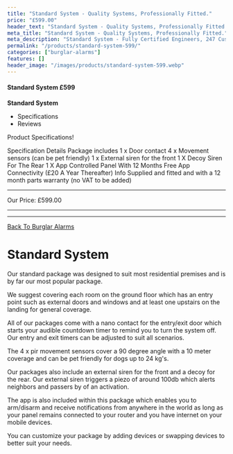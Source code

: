 ```yaml
---
title: "Standard System - Quality Systems, Professionally Fitted."
price: "£599.00"
header_text: "Standard System - Quality Systems, Professionally Fitted."
meta_title: "Standard System - Quality Systems, Professionally Fitted."
meta_description: "Standard System - Fully Certified Engineers, 247 Customer Service, High Quality Systems, Professionally Fitted. We are right on the borders of London and Kent."
permalink: "/products/standard-system-599/"
categories: ["burglar-alarms"]
features: []
header_image: "/images/products/standard-system-599.webp"
---
```


#### Standard System £599

**Standard System**

-   Specifications
-   Reviews

Product Specifications!

  Specification       Details
  Package includes    1 x Door contact
                      4 x Movement sensors (can be pet friendly)
                      1 x External siren for the front
                      1 X Decoy Siren For The Rear
                      1 X App Controlled Panel With 12 Months Free App Connectivity (£20 A Year Thereafter)
  Info                Supplied and fitted and with a 12 month parts warranty (no VAT to be added)
  ------------------- ---------------------------------------------------------------------------------------

  Our Price:   £599.00
  ------------ ---------

------------------------------------------------------------------------

[ Back To Burglar Alarms](/categories/burglar-alarms.php)

# Standard System

Our standard package was designed to suit most residential premises and is by far our most popular package.

We suggest covering each room on the ground floor which has an entry point such as external doors and windows and at least one upstairs on the landing for general coverage.

All of our packages come with a nano contact for the entry/exit door which starts your audible countdown timer to remind you to turn the system off. Our entry and exit timers can be adjusted to suit all scenarios.

The 4 x pir movement sensors cover a 90 degree angle with a 10 meter coverage and can be pet friendly for dogs up to 24 kg\'s.

Our packages also include an external siren for the front and a decoy for the rear. Our external siren triggers a piezo of around 100db which alerts neighbors and passers by of an activation.

The app is also included within this package which enables you to arm/disarm and receive notifications from anywhere in the world as long as your panel remains connected to your router and you have internet on your mobile devices.

You can customize your package by adding devices or swapping devices to better suit your needs.
